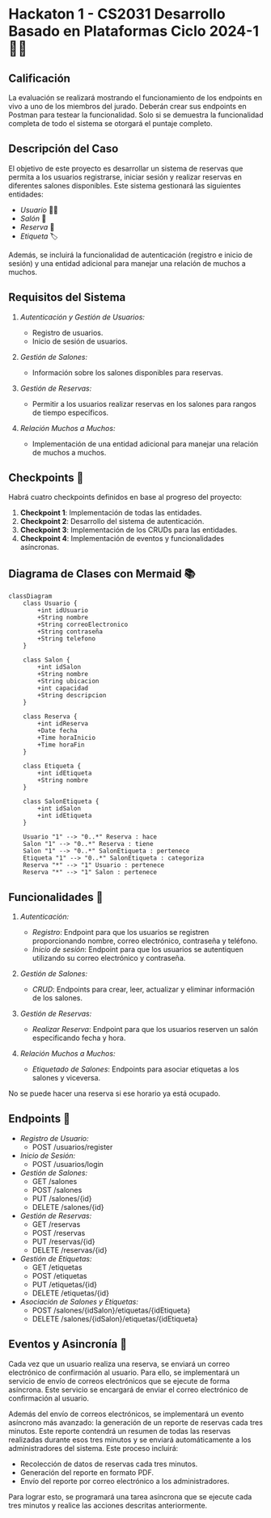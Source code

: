 # Hackaton 1 - CS2031 Desarrollo Basado en Plataformas Ciclo 2024-1 📅✨

## Calificación 

La evaluación se realizará mostrando el funcionamiento de los endpoints en vivo a uno de los miembros del jurado. Deberán crear sus endpoints en Postman para testear la funcionalidad. Solo si se demuestra la funcionalidad completa de todo el sistema se otorgará el puntaje completo.

## Descripción del Caso

El objetivo de este proyecto es desarrollar un sistema de reservas que permita a los usuarios registrarse, iniciar sesión y realizar reservas en diferentes salones disponibles. Este sistema gestionará las siguientes entidades:

- *Usuario* 🧑‍💻
- *Salón* 🏢
- *Reserva* 📅
- *Etiqueta* 🏷

Además, se incluirá la funcionalidad de autenticación (registro e inicio de sesión) y una entidad adicional para manejar una relación de muchos a muchos.

## Requisitos del Sistema

1. *Autenticación y Gestión de Usuarios:*
   - Registro de usuarios.
   - Inicio de sesión de usuarios.

2. *Gestión de Salones:*
   - Información sobre los salones disponibles para reservas.

3. *Gestión de Reservas:*
   - Permitir a los usuarios realizar reservas en los salones para rangos de tiempo específicos.

4. *Relación Muchos a Muchos:*
   - Implementación de una entidad adicional para manejar una relación de muchos a muchos.

## Checkpoints 🛑

Habrá cuatro checkpoints definidos en base al progreso del proyecto:

1. **Checkpoint 1**: Implementación de todas las entidades.
2. **Checkpoint 2**: Desarrollo del sistema de autenticación.
3. **Checkpoint 3**: Implementación de los CRUDs para las entidades.
4. **Checkpoint 4**: Implementación de eventos y funcionalidades asíncronas.

## Diagrama de Clases con Mermaid 📚

```mermaid
classDiagram
    class Usuario {
        +int idUsuario
        +String nombre
        +String correoElectronico
        +String contraseña
        +String telefono
    }

    class Salon {
        +int idSalon
        +String nombre
        +String ubicacion
        +int capacidad
        +String descripcion
    }

    class Reserva {
        +int idReserva
        +Date fecha
        +Time horaInicio
        +Time horaFin
    }

    class Etiqueta {
        +int idEtiqueta
        +String nombre
    }

    class SalonEtiqueta {
        +int idSalon
        +int idEtiqueta
    }

    Usuario "1" --> "0..*" Reserva : hace
    Salon "1" --> "0..*" Reserva : tiene
    Salon "1" --> "0..*" SalonEtiqueta : pertenece
    Etiqueta "1" --> "0..*" SalonEtiqueta : categoriza
    Reserva "*" --> "1" Usuario : pertenece
    Reserva "*" --> "1" Salon : pertenece
```

## Funcionalidades 🌟

1. *Autenticación:*
   - *Registro*: Endpoint para que los usuarios se registren proporcionando nombre, correo electrónico, contraseña y teléfono.
   - *Inicio de sesión*: Endpoint para que los usuarios se autentiquen utilizando su correo electrónico y contraseña.

2. *Gestión de Salones:*
   - *CRUD*: Endpoints para crear, leer, actualizar y eliminar información de los salones.

3. *Gestión de Reservas:*
   - *Realizar Reserva*: Endpoint para que los usuarios reserven un salón especificando fecha y hora.

4. *Relación Muchos a Muchos:*
   - *Etiquetado de Salones*: Endpoints para asociar etiquetas a los salones y viceversa.

No se puede hacer una reserva si ese horario ya está ocupado.

## Endpoints 🚀

- *Registro de Usuario:*
  - POST /usuarios/register
- *Inicio de Sesión:*
  - POST /usuarios/login
- *Gestión de Salones:*
  - GET /salones
  - POST /salones
  - PUT /salones/{id}
  - DELETE /salones/{id}
- *Gestión de Reservas:*
  - GET /reservas
  - POST /reservas
  - PUT /reservas/{id}
  - DELETE /reservas/{id}
- *Gestión de Etiquetas:*
  - GET /etiquetas
  - POST /etiquetas
  - PUT /etiquetas/{id}
  - DELETE /etiquetas/{id}
- *Asociación de Salones y Etiquetas:*
  - POST /salones/{idSalon}/etiquetas/{idEtiqueta}
  - DELETE /salones/{idSalon}/etiquetas/{idEtiqueta}

## Eventos y Asincronía 🎉

Cada vez que un usuario realiza una reserva, se enviará un correo electrónico de confirmación al usuario. Para ello, se implementará un servicio de envío de correos electrónicos que se ejecute de forma asíncrona. Este servicio se encargará de enviar el correo electrónico de confirmación al usuario.

Además del envío de correos electrónicos, se implementará un evento asíncrono más avanzado: la generación de un reporte de reservas cada tres minutos. Este reporte contendrá un resumen de todas las reservas realizadas durante esos tres minutos y se enviará automáticamente a los administradores del sistema. Este proceso incluirá:

- Recolección de datos de reservas cada tres minutos.
- Generación del reporte en formato PDF.
- Envío del reporte por correo electrónico a los administradores.

Para lograr esto, se programará una tarea asíncrona que se ejecute cada tres minutos y realice las acciones descritas anteriormente.
